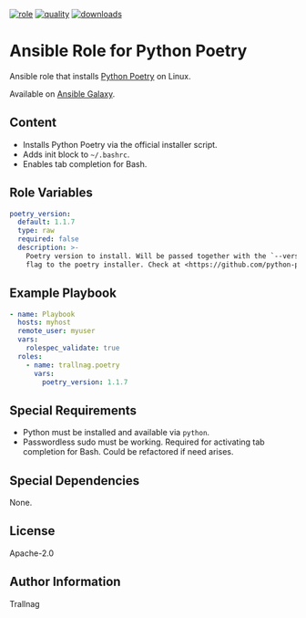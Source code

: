 [![role](https://img.shields.io/ansible/role/55573)](https://galaxy.ansible.com/trallnag/poetry)
[![quality](https://img.shields.io/ansible/quality/55573)](https://galaxy.ansible.com/trallnag/poetry)
[![downloads](https://img.shields.io/ansible/role/d/55573?label=downloads)](https://galaxy.ansible.com/trallnag/poetry)

# Ansible Role for Python Poetry

Ansible role that installs [Python Poetry][python-poetry] on Linux.

[python-poetry]: https://github.com/python-poetry/poetry

Available on [Ansible Galaxy](https://galaxy.ansible.com/trallnag/poetry).

## Content

* Installs Python Poetry via the official installer script.
* Adds init block to `~/.bashrc`.
* Enables tab completion for Bash.

## Role Variables

```yaml
poetry_version:
  default: 1.1.7
  type: raw
  required: false
  description: >-
    Poetry version to install. Will be passed together with the `--version`
    flag to the poetry installer. Check at <https://github.com/python-poetry/poetry>.
```

## Example Playbook

```yaml
- name: Playbook
  hosts: myhost
  remote_user: myuser
  vars:
    rolespec_validate: true
  roles:
    - name: trallnag.poetry
      vars:
        poetry_version: 1.1.7
```

## Special Requirements

* Python must be installed and available via `python`.
* Passwordless sudo must be working. Required for activating tab completion for
  Bash. Could be refactored if need arises.

## Special Dependencies

None.

## License

Apache-2.0

## Author Information

Trallnag
